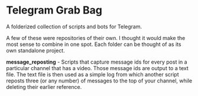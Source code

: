 # Telegram Grab Bag
A folderized collection of scripts and bots for Telegram.

A few of these were repositories of their own. I thought it would make the most sense to combine in one spot. Each folder can be thought of as its own standalone project.

**message_reposting** - Scripts that capture message ids for every post in a particular channel that has a video. Those message ids are output to a text file. The text file is then used as a simple log from which another script reposts three (or any number) of messages to the top of your channel, while deleting their earlier reference.
